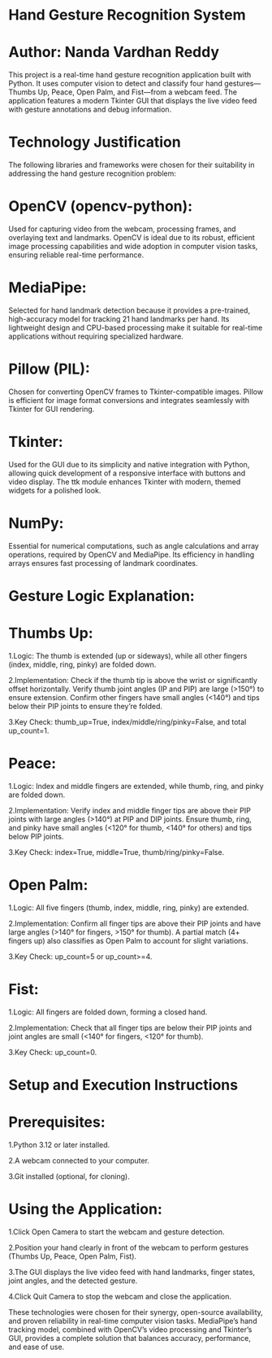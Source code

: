 # Hand Gesture Recognition System
# Author: Nanda Vardhan Reddy
This project is a real-time hand gesture recognition application built with Python. It uses computer vision to detect and classify four hand gestures—Thumbs Up, Peace, Open Palm, and Fist—from a webcam feed. The application features a modern Tkinter GUI that displays the live video feed with gesture annotations and debug information.

# Technology Justification

The following libraries and frameworks were chosen for their suitability in addressing the hand gesture recognition problem:
# OpenCV (opencv-python): 
Used for capturing video from the webcam, processing frames, and overlaying text and landmarks. OpenCV is ideal due to its robust, efficient image processing capabilities and wide adoption in computer vision tasks, ensuring reliable real-time performance.

# MediaPipe: 
Selected for hand landmark detection because it provides a pre-trained, high-accuracy model for tracking 21 hand landmarks per hand. Its lightweight design and CPU-based processing make it suitable for real-time applications without requiring specialized hardware.

# Pillow (PIL): 
Chosen for converting OpenCV frames to Tkinter-compatible images. Pillow is efficient for image format conversions and integrates seamlessly with Tkinter for GUI rendering.

# Tkinter: 
Used for the GUI due to its simplicity and native integration with Python, allowing quick development of a responsive interface with buttons and video display. The ttk module enhances Tkinter with modern, themed widgets for a polished look.

# NumPy: 
Essential for numerical computations, such as angle calculations and array operations, required by OpenCV and MediaPipe. Its efficiency in handling arrays ensures
fast processing of landmark coordinates.

# Gesture Logic Explanation:

# Thumbs Up:
1.Logic: The thumb is extended (up or sideways), while all other fingers (index, middle, ring, pinky) are folded down.

2.Implementation: Check if the thumb tip is above the wrist or significantly offset horizontally. Verify thumb joint angles (IP and PIP) are large (>150°) to ensure extension. Confirm other fingers have small angles (<140°) and tips below their PIP joints to ensure they’re folded.

3.Key Check: thumb_up=True, index/middle/ring/pinky=False, and total up_count=1.

# Peace:
1.Logic: Index and middle fingers are extended, while thumb, ring, and pinky are folded down.

2.Implementation: Verify index and middle finger tips are above their PIP joints with large angles (>140°) at PIP and DIP joints. Ensure thumb, ring, and pinky have small angles (<120° for thumb, <140° for others) and tips below PIP joints.

3.Key Check: index=True, middle=True, thumb/ring/pinky=False.

# Open Palm:
1.Logic: All five fingers (thumb, index, middle, ring, pinky) are extended.

2.Implementation: Confirm all finger tips are above their PIP joints and have large angles (>140° for fingers, >150° for thumb). A partial match (4+ fingers up) also classifies as Open Palm to account for slight variations.

3.Key Check: up_count=5 or up_count>=4.

# Fist:
1.Logic: All fingers are folded down, forming a closed hand.

2.Implementation: Check that all finger tips are below their PIP joints and joint angles are small (<140° for fingers, <120° for thumb).

3.Key Check: up_count=0.


# Setup and Execution Instructions

# Prerequisites:
1.Python 3.12 or later installed.

2.A webcam connected to your computer.

3.Git installed (optional, for cloning).

# Using the Application:
1.Click Open Camera to start the webcam and gesture detection.

2.Position your hand clearly in front of the webcam to perform gestures (Thumbs Up, Peace, Open Palm, Fist).

3.The GUI displays the live video feed with hand landmarks, finger states, joint angles, and the detected gesture.

4.Click Quit Camera to stop the webcam and close the application.























These technologies were chosen for their synergy, open-source availability, and proven reliability in real-time computer vision tasks. MediaPipe’s hand tracking model, combined with OpenCV’s video processing and Tkinter’s GUI, provides a complete solution that balances accuracy, performance, and ease of use.
